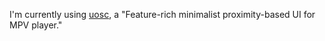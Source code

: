I'm currently using [uosc](https://github.com/tomasklaen/uosc), a "Feature-rich
minimalist proximity-based UI for MPV player."

